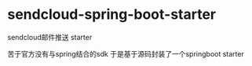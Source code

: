 # sendcloud-spring-boot-starter
sendcloud邮件推送 starter

苦于官方没有与spring结合的sdk 于是基于源码封装了一个springboot starter
